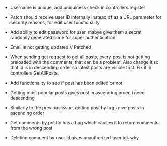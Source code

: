 - Username is unique, add uniquiness check in controllers.register

- Patch should receive user ID internally instead of as a URL parameter for security reasons, for edit user functionality

- Add ability to edit password for user, mabye give them a secret randomly generated code for super authentication

- Email is not getting updated // Patched

- When sending get request to get all posts, every post is not getting preloaded with the comments, that can be a problem. Also change it so that id is in descending order so latest posts are visible first. Fix it in controllers.GetAllPosts.

- Add functionality to see if post has been edited or not

- Getting most popular posts gives post in ascending order, i need descending

- Similarly to the previous issue, getting post by tags give posts in ascending order

- Get comments by postId has a bug which causes it to return comments from the wrong post

- Deleting comment by user id gives unauthorized user idk why

